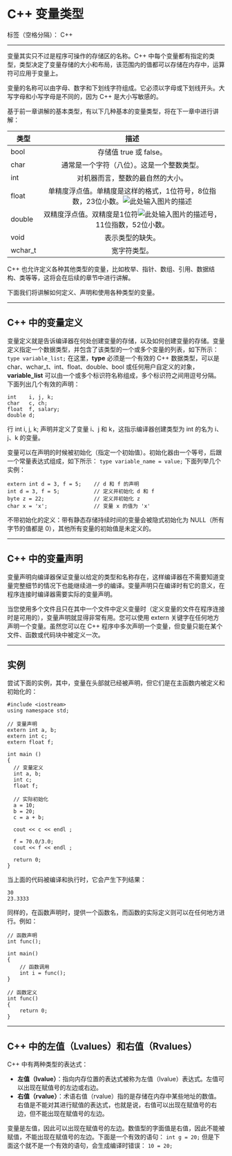 ﻿# C++ 变量类型

标签（空格分隔）： C++


----------
变量其实只不过是程序可操作的存储区的名称。C++ 中每个变量都有指定的类型，类型决定了变量存储的大小和布局，该范围内的值都可以存储在内存中，运算符可应用于变量上。

变量的名称可以由字母、数字和下划线字符组成。它必须以字母或下划线开头。大写字母和小写字母是不同的，因为 C++ 是大小写敏感的。

基于前一章讲解的基本类型，有以下几种基本的变量类型，将在下一章中进行讲解：

类型|	描述
--|:--:
bool|	存储值 true 或 false。
char|	通常是一个字符（八位）。这是一个整数类型。
int|	对机器而言，整数的最自然的大小。
float|	单精度浮点值。单精度是这样的格式，1位符号，8位指数，23位小数。![此处输入图片的描述][1]
double|	双精度浮点值。双精度是1位符![此处输入图片的描述][2]号，11位指数，52位小数。
void| 表示类型的缺失。
wchar_t|	宽字符类型。

C++ 也允许定义各种其他类型的变量，比如枚举、指针、数组、引用、数据结构、类等等，这将会在后续的章节中进行讲解。

下面我们将讲解如何定义、声明和使用各种类型的变量。


----------
## C++ 中的变量定义 ##
变量定义就是告诉编译器在何处创建变量的存储，以及如何创建变量的存储。变量定义指定一个数据类型，并包含了该类型的一个或多个变量的列表，如下所示：
```type variable_list;```
在这里，**type** 必须是一个有效的 C++ 数据类型，可以是 char、wchar_t、int、float、double、bool 或任何用户自定义的对象，**variable_list** 可以由一个或多个标识符名称组成，多个标识符之间用逗号分隔。下面列出几个有效的声明：
```
int    i, j, k;
char   c, ch;
float  f, salary;
double d;
```
行 int i, j, k; 声明并定义了变量 i、j 和 k，这指示编译器创建类型为 int 的名为 i、j、k 的变量。

变量可以在声明的时候被初始化（指定一个初始值）。初始化器由一个等号，后跟一个常量表达式组成，如下所示：
```type variable_name = value;```
下面列举几个实例：
```
extern int d = 3, f = 5;    // d 和 f 的声明 
int d = 3, f = 5;           // 定义并初始化 d 和 f
byte z = 22;                // 定义并初始化 z
char x = 'x';               // 变量 x 的值为 'x'
```
不带初始化的定义：带有静态存储持续时间的变量会被隐式初始化为 NULL（所有字节的值都是 0），其他所有变量的初始值是未定义的。


----------
## C++ 中的变量声明 ##
变量声明向编译器保证变量以给定的类型和名称存在，这样编译器在不需要知道变量完整细节的情况下也能继续进一步的编译。变量声明只在编译时有它的意义，在程序连接时编译器需要实际的变量声明。

当您使用多个文件且只在其中一个文件中定义变量时（定义变量的文件在程序连接时是可用的），变量声明就显得非常有用。您可以使用 extern 关键字在任何地方声明一个变量。虽然您可以在 C++ 程序中多次声明一个变量，但变量只能在某个文件、函数或代码块中被定义一次。


----------
## 实例 ##
尝试下面的实例，其中，变量在头部就已经被声明，但它们是在主函数内被定义和初始化的：
```
#include <iostream>
using namespace std;
 
// 变量声明
extern int a, b;
extern int c;
extern float f;
  
int main ()
{
  // 变量定义
  int a, b;
  int c;
  float f;
 
  // 实际初始化
  a = 10;
  b = 20;
  c = a + b;
 
  cout << c << endl ;
 
  f = 70.0/3.0;
  cout << f << endl ;
 
  return 0;
}
```
当上面的代码被编译和执行时，它会产生下列结果：

    30
    23.3333

同样的，在函数声明时，提供一个函数名，而函数的实际定义则可以在任何地方进行。例如：
```
// 函数声明
int func();
 
int main()
{
    // 函数调用
    int i = func();
}
 
// 函数定义
int func()
{
    return 0;
}
```


----------
## C++ 中的左值（Lvalues）和右值（Rvalues） ##
C++ 中有两种类型的表达式：

 - **左值（lvalue）**：指向内存位置的表达式被称为左值（lvalue）表达式。左值可以出现在赋值号的左边或右边。
 - **右值（rvalue）**：术语右值（rvalue）指的是存储在内存中某些地址的数值。右值是不能对其进行赋值的表达式，也就是说，右值可以出现在赋值号的右边，但不能出现在赋值号的左边。

变量是左值，因此可以出现在赋值号的左边。数值型的字面值是右值，因此不能被赋值，不能出现在赋值号的左边。下面是一个有效的语句：
```int g = 20;```
但是下面这个就不是一个有效的语句，会生成编译时错误：
```10 = 20;```

  [1]: https://www.runoob.com/wp-content/uploads/2014/09/v2-749cc641eb4d5dafd085e8c23f8826aa_hd.png
  [2]: https://www.runoob.com/wp-content/uploads/2014/09/v2-48240f0e1e0dd33ec89100cbe2d30707_hd.png
